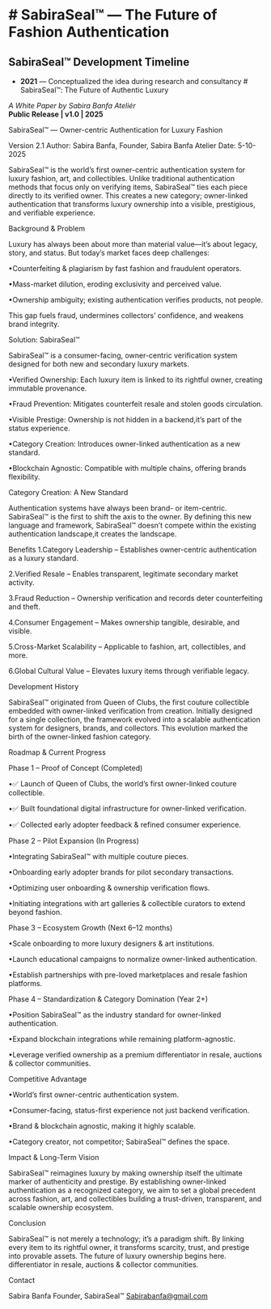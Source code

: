 # # SabiraSeal™ — The Future of Fashion Authentication
## SabiraSeal™ Development Timeline

- **2021** — Conceptualized the idea during research and  consultancy # SabiraSeal™: The Future of Authentic Luxury  

*A White Paper by Sabira Banfa Ateliér*  
**Public Release | v1.0 | 2025**


SabiraSeal™ — Owner-centric Authentication for Luxury Fashion 

Version 2.1
Author: Sabira Banfa, Founder, Sabira Banfa Atelier
Date: 5-10-2025

SabiraSeal™ is the world’s first owner-centric authentication system for luxury fashion, art, and collectibles. Unlike traditional authentication methods that focus only on verifying items, SabiraSeal™ ties each piece directly to its verified owner. This creates a new category; owner-linked authentication that transforms luxury ownership into a visible, prestigious, and verifiable experience.


Background & Problem

Luxury has always been about more than material value—it’s about legacy, story, and status. But today’s market faces deep challenges:

•Counterfeiting & plagiarism by fast fashion and fraudulent operators.

•Mass-market dilution, eroding exclusivity and perceived value.

•Ownership ambiguity; existing authentication verifies products, not people.

This gap fuels fraud, undermines collectors’ confidence, and weakens brand integrity.


Solution: SabiraSeal™

SabiraSeal™ is a consumer-facing, owner-centric verification system designed for both new and secondary luxury markets.
	
•Verified Ownership: Each luxury item is linked to its rightful owner, creating immutable provenance.
	
•Fraud Prevention: Mitigates counterfeit resale and stolen goods circulation.

•Visible Prestige: Ownership is not hidden in a backend,it’s part of the status experience.

•Category Creation: Introduces owner-linked authentication as a new standard.

•Blockchain Agnostic: Compatible with multiple chains, offering brands flexibility.


Category Creation: A New Standard

Authentication systems have always been brand- or item-centric. SabiraSeal™ is the first to shift the axis to the owner. By defining this new language and framework, SabiraSeal™ doesn’t compete within the existing authentication landscape,it creates the landscape.


Benefits
1.Category Leadership – Establishes owner-centric authentication as a luxury standard.

2.Verified Resale – Enables transparent, legitimate secondary market activity.

3.Fraud Reduction – Ownership verification and records deter counterfeiting and theft.

4.Consumer Engagement – Makes ownership tangible, desirable, and visible.

5.Cross-Market Scalability – Applicable to fashion, art, collectibles, and more.

6.Global Cultural Value – Elevates luxury items through verifiable legacy.


Development History

SabiraSeal™ originated from Queen of Clubs, the first couture collectible embedded with owner-linked verification from creation. Initially designed for a single collection, the framework evolved into a scalable authentication system for designers, brands, and collectors. This evolution marked the birth of the owner-linked fashion category.


Roadmap & Current Progress

Phase 1 – Proof of Concept (Completed)

•✅ Launch of Queen of Clubs, the world’s first owner-linked couture collectible.

•✅ Built foundational digital infrastructure for owner-linked verification.

•✅ Collected early adopter feedback & refined consumer experience.


Phase 2 – Pilot Expansion (In Progress)

•Integrating SabiraSeal™ with multiple couture pieces.

•Onboarding early adopter brands for pilot secondary transactions.

•Optimizing user onboarding & ownership verification flows.

•Initiating integrations with art galleries & collectible curators to extend beyond fashion.


Phase 3 – Ecosystem Growth (Next 6–12 months)

•Scale onboarding to more luxury designers & art institutions.

•Launch educational campaigns to normalize owner-linked authentication.

•Establish partnerships with pre-loved marketplaces and resale fashion platforms.


Phase 4 – Standardization & Category Domination (Year 2+)

•Position SabiraSeal™ as the industry standard for owner-linked authentication.

•Expand blockchain integrations while remaining platform-agnostic.

•Leverage verified ownership as a premium differentiator in resale, auctions & collector communities.


Competitive Advantage

•World’s first owner-centric authentication system.

•Consumer-facing, status-first experience not just backend verification.

•Brand & blockchain agnostic, making it highly scalable.

•Category creator, not competitor; SabiraSeal™ defines the space.


Impact & Long-Term Vision

SabiraSeal™ reimagines luxury by making ownership itself the ultimate marker of authenticity and prestige. By establishing owner-linked authentication as a recognized category, we aim to set a global precedent across fashion, art, and collectibles building a trust-driven, transparent, and scalable ownership ecosystem.


Conclusion

SabiraSeal™ is not merely a technology; it’s a paradigm shift. By linking every item to its rightful owner, it transforms scarcity, trust, and prestige into provable assets. The future of luxury ownership begins here.
 differentiator in resale, auctions & collector communities.


Contact

Sabira Banfa
Founder, SabiraSeal™
Sabirabanfa@gmail.com

